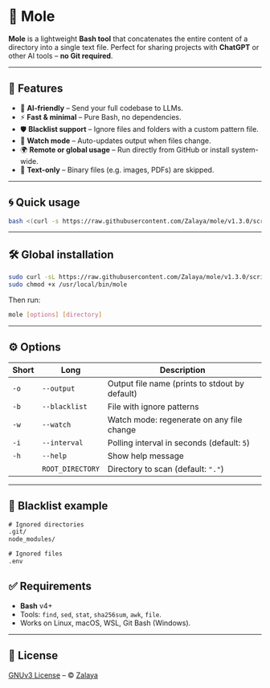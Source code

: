 # 🐲 Mole

**Mole** is a lightweight **Bash tool** that concatenates the entire content of a directory into a single text file.
Perfect for sharing projects with **ChatGPT** or other AI tools – **no Git required**.

---

## 🚀 Features

* 🧠 **AI-friendly** – Send your full codebase to LLMs.
* ⚡ **Fast & minimal** – Pure Bash, no dependencies.
* 🛡️ **Blacklist support** – Ignore files and folders with a custom pattern file.
* 🔄 **Watch mode** – Auto-updates output when files change.
* 🌍 **Remote or global usage** – Run directly from GitHub or install system-wide.
* 📝 **Text-only** – Binary files (e.g. images, PDFs) are skipped.

---

## 🌀 Quick usage

```bash
bash <(curl -s https://raw.githubusercontent.com/Zalaya/mole/v1.3.0/script.sh) [options] [directory]
```

---

## 🛠️ Global installation

```bash
sudo curl -sL https://raw.githubusercontent.com/Zalaya/mole/v1.3.0/script.sh -o /usr/local/bin/mole
sudo chmod +x /usr/local/bin/mole
```

Then run:

```bash
mole [options] [directory]
```

---

## ⚙️ Options

| Short | Long             | Description                                    |
| ----- | ---------------- | ---------------------------------------------- |
| `-o`  | `--output`       | Output file name (prints to stdout by default) |
| `-b`  | `--blacklist`    | File with ignore patterns                      |
| `-w`  | `--watch`        | Watch mode: regenerate on any file change      |
| `-i`  | `--interval`     | Polling interval in seconds (default: `5`)     |
| `-h`  | `--help`         | Show help message                              |
|       | `ROOT_DIRECTORY` | Directory to scan (default: `"."`)             |

---

## 🧾 Blacklist example

```txt
# Ignored directories
.git/
node_modules/

# Ignored files
.env
```

## ✅ Requirements

* **Bash** v4+  
* Tools: `find`, `sed`, `stat`, `sha256sum`, `awk`, `file`.
* Works on Linux, macOS, WSL, Git Bash (Windows).

---

## 📄 License

[GNUv3 License](https://github.com/Zalaya/mole/blob/main/LICENSE) – © [Zalaya](https://github.com/Zalaya)
